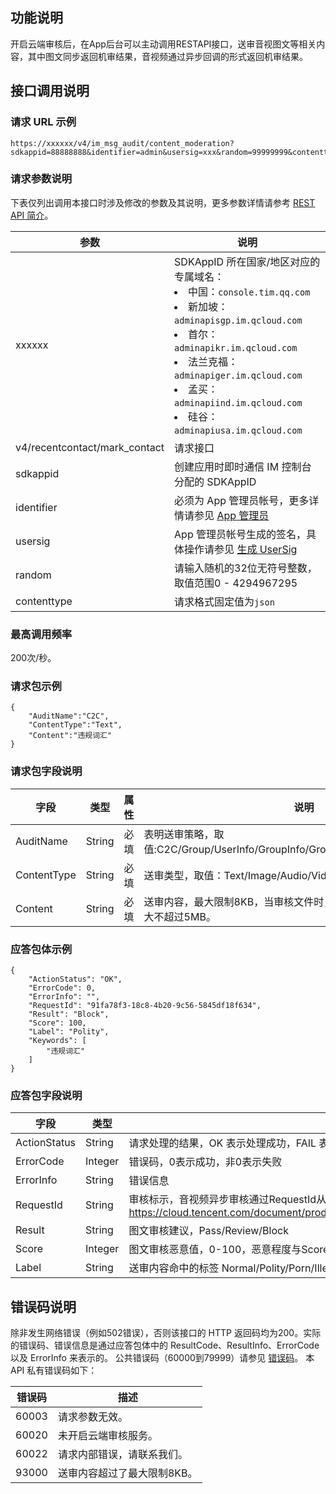 ## 功能说明
开启云端审核后，在App后台可以主动调用RESTAPI接口，送审音视图文等相关内容，其中图文同步返回机审结果，音视频通过异步回调的形式返回机审结果。

## 接口调用说明
### 请求 URL 示例
```
https://xxxxxx/v4/im_msg_audit/content_moderation?sdkappid=88888888&identifier=admin&usersig=xxx&random=99999999&contenttype=json
```
### 请求参数说明

下表仅列出调用本接口时涉及修改的参数及其说明，更多参数详情请参考 [REST API 简介](https://cloud.tencent.com/document/product/269/1519)。

| 参数               | 说明                                 |
| ------------------ | ------------------------------------ |
| xxxxxx | SDKAppID 所在国家/地区对应的专属域名：<br><li>中国：`console.tim.qq.com`</li><li>新加坡：`adminapisgp.im.qcloud.com`</li><li>首尔： `adminapikr.im.qcloud.com`</li><li>法兰克福：`adminapiger.im.qcloud.com`</li><li>孟买：`adminapiind.im.qcloud.com`</li><li>硅谷：`adminapiusa.im.qcloud.com`</li>|
| v4/recentcontact/mark_contact  | 请求接口                             |
| sdkappid           | 创建应用时即时通信 IM 控制台分配的 SDKAppID |
| identifier         | 必须为 App 管理员帐号，更多详情请参见 [App 管理员](https://cloud.tencent.com/document/product/269/31999#app-.E7.AE.A1.E7.90.86.E5.91.98)                |
| usersig            | App 管理员帐号生成的签名，具体操作请参见 [生成 UserSig](https://cloud.tencent.com/document/product/269/32688)    |
| random             | 请输入随机的32位无符号整数，取值范围0 - 4294967295                 |
|contenttype|请求格式固定值为`json`|

### 最高调用频率

200次/秒。

### 请求包示例
```
{
    "AuditName":"C2C",
    "ContentType":"Text",
    "Content":"违规词汇"
}

```

### 请求包字段说明

| 字段 | 类型|属性| 说明 |
|---------|---------|----|---------|
| AuditName|String| 必填|表明送审策略，取值:C2C/Group/UserInfo/GroupInfo/GroupMemberInfo/RelationChain|
| ContentType|String| 必填|送审类型，取值：Text/Image/Audio/Video。|
| Content|String| 必填|送审内容，最大限制8KB，当审核文件时，填对应URL。其中图片审核最大不超过5MB。|

### 应答包体示例

```
{
    "ActionStatus": "OK",
    "ErrorCode": 0,
    "ErrorInfo": "",
    "RequestId": "91fa78f3-18c8-4b20-9c56-5845df18f634",
    "Result": "Block",
    "Score": 100,
    "Label": "Polity",
    "Keywords": [
        "违规词汇"
    ]
}
```


### 应答包字段说明

| 字段|类型 |说明 |
|---------|---------|---------|
| ActionStatus| String | 请求处理的结果，OK 表示处理成功，FAIL 表示失败  |
| ErrorCode| Integer | 错误码，0表示成功，非0表示失败|
| ErrorInfo| String | 错误信息  |
| RequestId| String | 审核标示，音视频异步审核通过RequestId从回调获取审核结果 https://cloud.tencent.com/document/product/269/78633#.E6.AD.A5.E9.AA.A44.EF.BC.9A.E5.AE.A1.E6.A0.B8.E7.BB.93.E6.9E.9C.E9.85.8D.E7.BD.AE  |
| Result| String | 图文审核建议，Pass/Review/Block |
| Score| Integer | 图文审核恶意值，0-100，恶意程度与Score成正比。 |
| Label| String | 送审内容命中的标签 Normal/Polity/Porn/Illegal/Abuse/Terror/Ad/Sexy/Composite |


[](id:ErrorCode)
## 错误码说明
除非发生网络错误（例如502错误），否则该接口的 HTTP 返回码均为200。实际的错误码、错误信息是通过应答包体中的 ResultCode、ResultInfo、ErrorCode 以及 ErrorInfo 来表示的。
公共错误码（60000到79999）请参见 [错误码](https://cloud.tencent.com/document/product/269/1671)。
本 API 私有错误码如下：

| 错误码 | 描述                                                         |
| ------ | ------------------------------------------------------------ |
| 60003  | 请求参数无效。 |
| 60020  | 未开启云端审核服务。                |
| 60022  | 请求内部错误，请联系我们。  |
| 93000  | 送审内容超过了最大限制8KB。|
